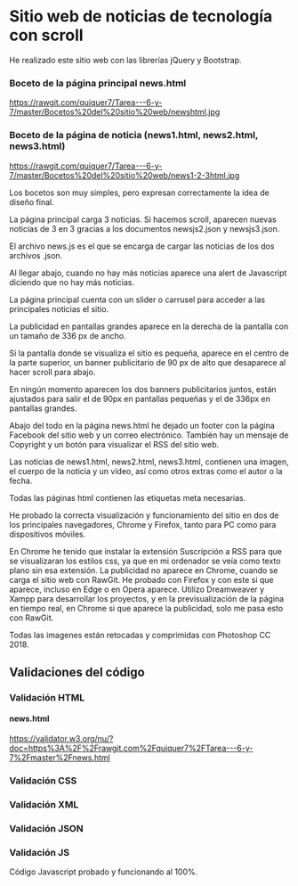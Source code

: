 # Sitio web de noticias de tecnología con scroll
He realizado este sitio web con las librerías jQuery y Bootstrap.

### Boceto de la página principal news.html
https://rawgit.com/quiquer7/Tarea---6-y-7/master/Bocetos%20del%20sitio%20web/newshtml.jpg

### Boceto de la página de noticia (news1.html, news2.html, news3.html)
https://rawgit.com/quiquer7/Tarea---6-y-7/master/Bocetos%20del%20sitio%20web/news1-2-3html.jpg

Los bocetos son muy simples, pero expresan correctamente la idea de diseño final.

La página principal carga 3 noticias. Si hacemos scroll, aparecen nuevas noticias de 3 en 3 gracias a los documentos newsjs2.json y newsjs3.json.

El archivo news.js es el que se encarga de cargar las noticias de los dos archivos .json.

Al llegar abajo, cuando no hay más noticias aparece una alert de Javascript diciendo que no hay más noticias. 

La página principal cuenta con un slider o carrusel para acceder a las principales noticias el sitio.

La publicidad en pantallas grandes aparece en la derecha de la pantalla con un tamaño de 336 px de ancho.

Si la pantalla donde se visualiza el sitio es pequeña, aparece en el centro de la parte superior, un banner publicitario de 90 px de alto que desaparece al hacer scroll para abajo.

En ningún momento aparecen los dos banners publicitarios juntos, están ajustados para salir el de 90px en pantallas pequeñas y el de 336px en pantallas grandes.

Abajo del todo en la página news.html he dejado un footer con la página Facebook del sitio web y un correo electrónico.
También hay un mensaje de Copyright y un botón para visualizar el RSS del sitio web.

Las noticias de news1.html, news2.html, news3.html, contienen una imagen, el cuerpo de la noticia y un vídeo, así como otros extras como el autor o la fecha.

Todas las páginas html contienen las etiquetas meta necesarias.

He probado la correcta visualización y funcionamiento del sitio en dos de los principales navegadores, Chrome y Firefox, tanto para PC como para dispositivos móviles.

En Chrome he tenido que instalar la extensión Suscripción a RSS para que se visualizaran los estilos css, ya que en mi ordenador se veía como texto plano sin esa extensión.
La publicidad no aparece en Chrome, cuando se carga el sitio web con RawGit. He probado con Firefox y con este si que aparece, incluso en Edge o en Opera aparece.
Utilizo Dreamweaver y Xampp para desarrollar los proyectos, y en la previsualización de la página en tiempo real, en Chrome si que aparece la publicidad, solo me pasa esto con RawGit.

Todas las imagenes están retocadas y comprimidas con Photoshop CC 2018.


## Validaciones del código

### Validación HTML
#### news.html
https://validator.w3.org/nu/?doc=https%3A%2F%2Frawgit.com%2Fquiquer7%2FTarea---6-y-7%2Fmaster%2Fnews.html

### Validación CSS


### Validación XML

### Validación JSON

### Validación JS
Código Javascript probado y funcionando al 100%.


